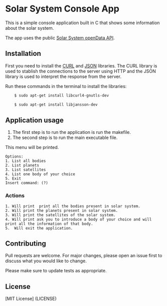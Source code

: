 # Solar System Console App

This is a simple console application built in C that shows some information about the solar system. 

The app uses the public [Solar System openData API](https://api.le-systeme-solaire.net/).

## Installation
First you need to install the [CURL](https://curl.se/libcurl/) and [JSON](https://jansson.readthedocs.io/en/2.7/index.html) libraries.
The CURL library is used to stablish the connections to the server using HTTP and the JSON library is used to interpret the response from the server.

Run these commands in the terminal to install the libraries:
```bash
    $ sudo apt-get install libcurl4-gnutls-dev
```
```bash
    $ sudo apt-get install libjansson-dev
```


## Application usage

1. The first step is to run the application is run the makefile.
2. The second step is to run the main executable file.

This menu will be printed.

    Options:
    1. List all bodies
    2. List planets
    3. List satellites
    4. List one body of your choice
    5. Exit
    Insert command: (?)


### Actions
```
1. Will print  print all the bodies present in solar system.
2. Will print the planets present in solar system.
3. Will print the satellites of the solar system.
4. Will print ask you to introduce a body of your choice and will print all the information of that body.
5.  Will exit the application.
```

## Contributing
Pull requests are welcome. For major changes, please open an issue first to discuss what you would like to change.

Please make sure to update tests as appropriate.


## License
[MIT License] (LICENSE)
